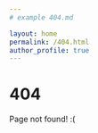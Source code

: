 ```yaml
---
# example 404.md

layout: home
permalink: /404.html
author_profile: true
---
```


# 404

Page not found! :(
